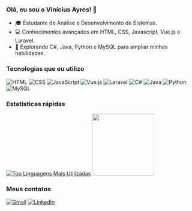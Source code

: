 ### Olá, eu sou o Vinícius Ayres! 👋

- 🎓 Estudante de Análise e Desenvolvimento de Sistemas.
- 💻 Conhecimentos avançados em HTML, CSS, Javascript, Vue.js e Laravel.
- 🚀 Explorando C#, Java, Python e MySQL para ampliar minhas habilidades.

### Tecnologias que eu utilizo

![HTML](https://img.shields.io/badge/-HTML-E34F26?style=for-the-badge&logo=html5&logoColor=white)
![CSS](https://img.shields.io/badge/-CSS-1572B6?style=for-the-badge&logo=css3&logoColor=white)
![JavaScript](https://img.shields.io/badge/-JavaScript-F7DF1E?style=for-the-badge&logo=javascript&logoColor=black)
![Vue.js](https://img.shields.io/badge/-Vue.js-4FC08D?style=for-the-badge&logo=vue.js&logoColor=white)
![Laravel](https://img.shields.io/badge/-Laravel-FF2D20?style=for-the-badge&logo=laravel&logoColor=white)
![C#](https://img.shields.io/badge/-C%23-239120?style=for-the-badge&logo=c-sharp&logoColor=white)
![Java](https://img.shields.io/badge/Java-ED8B00?style=for-the-badge&logo=openjdk&logoColor=white)
![Python](https://img.shields.io/badge/-Python-3776AB?style=for-the-badge&logo=python&logoColor=white)
![MySQL](https://img.shields.io/badge/-MySQL-4479A1?style=for-the-badge&logo=mysql&logoColor=white)

### Estatísticas rápidas

[![Top Linguagens Mais Utilizadas](https://github-readme-stats.vercel.app/api/top-langs/?username=vini-ayres&layout=compact)](https://github.com/anuraghazra/github-readme-stats)
<img height="165em" src="https://github-readme-stats.vercel.app/api?username=vini-ayres&show_icons=true&theme=white">

### Meus contatos

[![Gmail](https://img.shields.io/badge/Gmail-D14836?style=for-the-badge&logo=gmail&logoColor=white)](mailto:vini.na.ayres@gmail.com)
[![LinkedIn](https://img.shields.io/badge/LinkedIn-0077B5?style=for-the-badge&logo=linkedin&logoColor=white)](https://www.linkedin.com/in/vinicius-ayres/)
